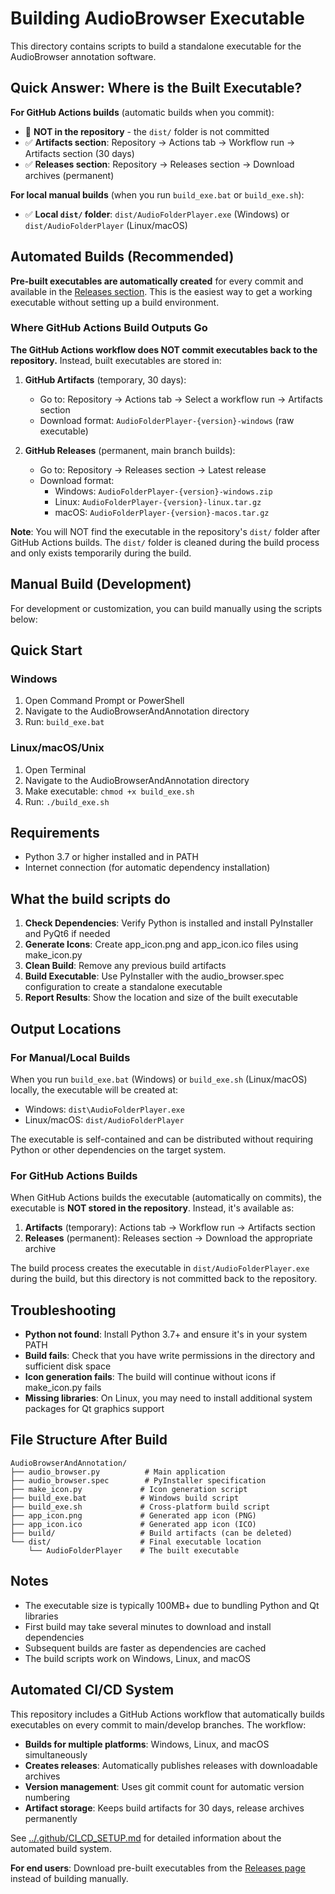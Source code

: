 # Building AudioBrowser Executable

This directory contains scripts to build a standalone executable for the AudioBrowser annotation software.

## Quick Answer: Where is the Built Executable?

**For GitHub Actions builds** (automatic builds when you commit):
- 🚫 **NOT in the repository** - the `dist/` folder is not committed
- ✅ **Artifacts section**: Repository → Actions tab → Workflow run → Artifacts section (30 days)
- ✅ **Releases section**: Repository → Releases section → Download archives (permanent)

**For local manual builds** (when you run `build_exe.bat` or `build_exe.sh`):
- ✅ **Local `dist/` folder**: `dist/AudioFolderPlayer.exe` (Windows) or `dist/AudioFolderPlayer` (Linux/macOS)

## Automated Builds (Recommended)

**Pre-built executables are automatically created** for every commit and available in the [Releases section](https://github.com/TheMikaus/BandTools/releases). This is the easiest way to get a working executable without setting up a build environment.

### Where GitHub Actions Build Outputs Go

**The GitHub Actions workflow does NOT commit executables back to the repository.** Instead, built executables are stored in:

1. **GitHub Artifacts** (temporary, 30 days):
   - Go to: Repository → Actions tab → Select a workflow run → Artifacts section
   - Download format: `AudioFolderPlayer-{version}-windows` (raw executable)

2. **GitHub Releases** (permanent, main branch builds):
   - Go to: Repository → Releases section → Latest release
   - Download format: 
     - Windows: `AudioFolderPlayer-{version}-windows.zip`  
     - Linux: `AudioFolderPlayer-{version}-linux.tar.gz`
     - macOS: `AudioFolderPlayer-{version}-macos.tar.gz`

**Note**: You will NOT find the executable in the repository's `dist/` folder after GitHub Actions builds. The `dist/` folder is cleaned during the build process and only exists temporarily during the build.

## Manual Build (Development)

For development or customization, you can build manually using the scripts below:

## Quick Start

### Windows
1. Open Command Prompt or PowerShell
2. Navigate to the AudioBrowserAndAnnotation directory
3. Run: `build_exe.bat`

### Linux/macOS/Unix
1. Open Terminal
2. Navigate to the AudioBrowserAndAnnotation directory  
3. Make executable: `chmod +x build_exe.sh`
4. Run: `./build_exe.sh`

## Requirements

- Python 3.7 or higher installed and in PATH
- Internet connection (for automatic dependency installation)

## What the build scripts do

1. **Check Dependencies**: Verify Python is installed and install PyInstaller and PyQt6 if needed
2. **Generate Icons**: Create app_icon.png and app_icon.ico files using make_icon.py
3. **Clean Build**: Remove any previous build artifacts  
4. **Build Executable**: Use PyInstaller with the audio_browser.spec configuration to create a standalone executable
5. **Report Results**: Show the location and size of the built executable

## Output Locations

### For Manual/Local Builds

When you run `build_exe.bat` (Windows) or `build_exe.sh` (Linux/macOS) locally, the executable will be created at:
- Windows: `dist\AudioFolderPlayer.exe` 
- Linux/macOS: `dist/AudioFolderPlayer`

The executable is self-contained and can be distributed without requiring Python or other dependencies on the target system.

### For GitHub Actions Builds

When GitHub Actions builds the executable (automatically on commits), the executable is **NOT stored in the repository**. Instead, it's available as:

1. **Artifacts** (temporary): Actions tab → Workflow run → Artifacts section
2. **Releases** (permanent): Releases section → Download the appropriate archive

The build process creates the executable in `dist/AudioFolderPlayer.exe` during the build, but this directory is not committed back to the repository.

## Troubleshooting

- **Python not found**: Install Python 3.7+ and ensure it's in your system PATH
- **Build fails**: Check that you have write permissions in the directory and sufficient disk space
- **Icon generation fails**: The build will continue without icons if make_icon.py fails
- **Missing libraries**: On Linux, you may need to install additional system packages for Qt graphics support

## File Structure After Build

```
AudioBrowserAndAnnotation/
├── audio_browser.py          # Main application
├── audio_browser.spec        # PyInstaller specification  
├── make_icon.py             # Icon generation script
├── build_exe.bat            # Windows build script
├── build_exe.sh             # Cross-platform build script
├── app_icon.png             # Generated app icon (PNG)
├── app_icon.ico             # Generated app icon (ICO)  
├── build/                   # Build artifacts (can be deleted)
└── dist/                    # Final executable location
    └── AudioFolderPlayer    # The built executable
```

## Notes

- The executable size is typically 100MB+ due to bundling Python and Qt libraries
- First build may take several minutes to download and install dependencies
- Subsequent builds are faster as dependencies are cached
- The build scripts work on Windows, Linux, and macOS

## Automated CI/CD System

This repository includes a GitHub Actions workflow that automatically builds executables on every commit to main/develop branches. The workflow:

- **Builds for multiple platforms**: Windows, Linux, and macOS simultaneously
- **Creates releases**: Automatically publishes releases with downloadable archives  
- **Version management**: Uses git commit count for automatic version numbering
- **Artifact storage**: Keeps build artifacts for 30 days, release archives permanently

See [../.github/CI_CD_SETUP.md](../.github/CI_CD_SETUP.md) for detailed information about the automated build system.

**For end users**: Download pre-built executables from the [Releases page](https://github.com/TheMikaus/BandTools/releases) instead of building manually.